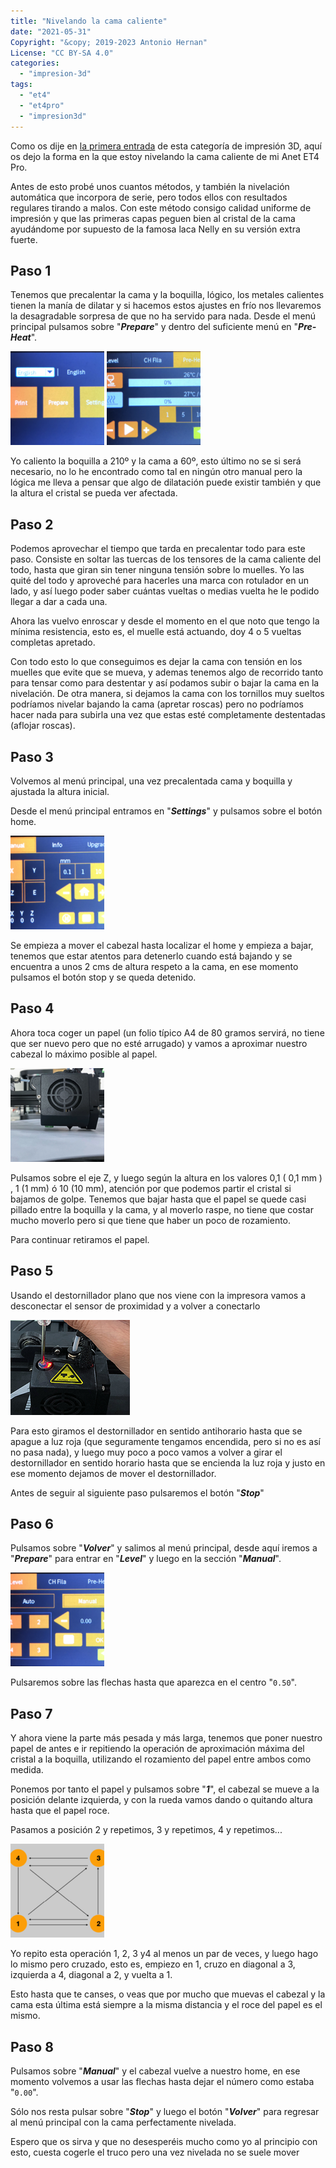 ```yaml
---
title: "Nivelando la cama caliente"
date: "2021-05-31"
Copyright: "&copy; 2019-2023 Antonio Hernan"
License: "CC BY-SA 4.0"
categories: 
  - "impresion-3d"
tags: 
  - "et4"
  - "et4pro"
  - "impresion3d"
---
```


Como os dije en [la primera entrada](/pruebadeconcepto/3dp/3d_anetet4pro/) de esta categoría de impresión 3D, aquí os dejo la forma en la que estoy nivelando la cama caliente de mi Anet ET4 Pro.

Antes de esto probé unos cuantos métodos, y también la nivelación automática que incorpora de serie, pero todos ellos con resultados regulares tirando a malos. Con este método consigo calidad uniforme de impresión y que las primeras capas peguen bien al cristal de la cama ayudándome por supuesto de la famosa laca Nelly en su versión extra fuerte.

## Paso 1

Tenemos que precalentar la cama y la boquilla, lógico, los metales calientes tienen la manía de dilatar y si hacemos estos ajustes en frío nos llevaremos la desagradable sorpresa de que no ha servido para nada. Desde el menú principal pulsamos sobre "_**Prepare**_" y dentro del suficiente menú en "**_Pre-Heat_**".

![](../images/ET4Pro_Menu1-150x150.png)
![](../images/ET4Pro_Menu2-150x150.png)

Yo caliento la boquilla a 210º y la cama a 60º, esto último no se si será necesario, no lo he encontrado como tal en ningún otro manual pero la lógica me lleva a pensar que algo de dilatación puede existir también y que la altura el cristal se pueda ver afectada.

## Paso 2

Podemos aprovechar el tiempo que tarda en precalentar todo para este paso. Consiste en soltar las tuercas de los tensores de la cama caliente del todo, hasta que giran sin tener ninguna tensión sobre lo muelles. Yo las quité del todo y aproveché para hacerles una marca con rotulador en un lado, y así luego poder saber cuántas vueltas o medias vuelta he le podido llegar a dar a cada una.

Ahora las vuelvo enroscar y desde el momento en el que noto que tengo la mínima resistencia, esto es, el muelle está actuando, doy 4 o 5 vueltas completas apretado.

Con todo esto lo que conseguimos es dejar la cama con tensión en los muelles que evite que se mueva, y ademas tenemos algo de recorrido tanto para tensar como para destentar y así podamos subir o bajar la cama en la nivelación. De otra manera, si dejamos la cama con los tornillos muy sueltos podríamos nivelar bajando la cama (apretar roscas) pero no podríamos hacer nada para subirla una vez que estas esté completamente destentadas (aflojar roscas).

## Paso 3

Volvemos al menú principal, una vez precalentada cama y boquilla y ajustada la altura inicial.

Desde el menú principal entramos en "_**Settings**_" y pulsamos sobre el botón home.

![](../images/ET4Pro_Menu3-150x150.png)

Se empieza a mover el cabezal hasta localizar el home y empieza a bajar, tenemos que estar atentos para detenerlo cuando está bajando y se encuentra a unos 2 cms de altura respeto a la cama, en ese momento pulsamos el botón stop y se queda detenido.

## Paso 4

Ahora toca coger un papel (un folio típico A4 de 80 gramos servirá, no tiene que ser nuevo pero que no esté arrugado) y vamos a aproximar nuestro cabezal lo máximo posible al papel.

![](../images/ET4Pro_Nivel1-150x150.png)

Pulsamos sobre el eje Z, y luego según la altura en los valores 0,1 ( 0,1 mm ) , 1 (1 mm) ó 10 (10 mm), atención por que podemos partir el cristal si bajamos de golpe. Tenemos que bajar hasta que el papel se quede casi pillado entre la boquilla y la cama, y al moverlo raspe, no tiene que costar mucho moverlo pero si que tiene que haber un poco de rozamiento.

Para continuar retiramos el papel.

## Paso 5

Usando el destornillador plano que nos viene con la impresora vamos a desconectar el sensor de proximidad y a volver a conectarlo

![](../images/ET4Pro_Nivel2.png)

Para esto giramos el destornillador en sentido antihorario hasta que se apague a luz roja (que seguramente tengamos encendida, pero si no es así no pasa nada), y luego muy poco a poco vamos a volver a girar el destornillador en sentido horario hasta que se encienda la luz roja y justo en ese momento dejamos de mover el destornillador.

Antes de seguir al siguiente paso pulsaremos el botón "_**Stop**_"

## Paso 6

Pulsamos sobre "_**Volver**_" y salimos al menú principal, desde aquí iremos a "_**Prepare**_" para entrar en "_**Level**_" y luego en la sección "_**Manual**_".

![](../images/ET4Pro_Menu4-150x150.png)

Pulsaremos sobre las flechas hasta que aparezca en el centro "`0.50`".

## Paso 7

Y ahora viene la parte más pesada y más larga, tenemos que poner nuestro papel de antes e ir repitiendo la operación de aproximación máxima del cristal a la boquilla, utilizando el rozamiento del papel entre ambos como medida.

Ponemos por tanto el papel y pulsamos sobre "_**1**_", el cabezal se mueve a la posición delante izquierda, y con la rueda vamos dando o quitando altura hasta que el papel roce.

Pasamos a posición 2 y repetimos, 3 y repetimos, 4 y repetimos...

![](../images/ET4Pro_Nivel3-150x150.png)

Yo repito esta operación 1, 2, 3 y4 al menos un par de veces, y luego hago lo mismo pero cruzado, esto es, empiezo en 1, cruzo en diagonal a 3, izquierda a 4, diagonal a 2, y vuelta a 1.

Esto hasta que te canses, o veas que por mucho que muevas el cabezal y la cama esta última está siempre a la misma distancia y el roce del papel es el mismo.

## Paso 8

Pulsamos sobre "**_Manual_**" y el cabezal vuelve a nuestro home, en ese momento volvemos a usar las flechas hasta dejar el número como estaba "`0.00`".

Sólo nos resta pulsar sobre "_**Stop**_" y luego el botón "_**Volver**_" para regresar al menú principal con la cama perfectamente nivelada.

Espero que os sirva y que no desesperéis mucho como yo al principio con esto, cuesta cogerle el truco pero una vez nivelada no se suele mover
